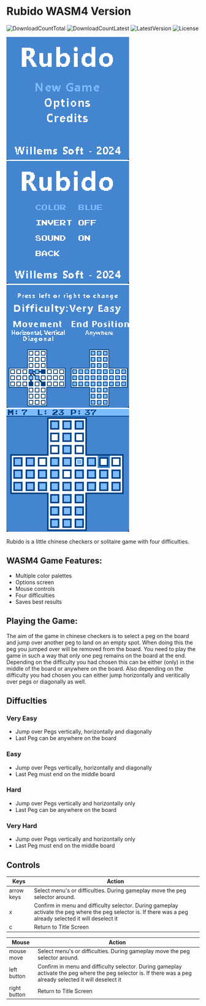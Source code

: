 # Rubido WASM4 Version
![DownloadCountTotal](https://img.shields.io/github/downloads/joyrider3774/rubido_wasm4/total?label=total%20downloads&style=plastic) ![DownloadCountLatest](https://img.shields.io/github/downloads/joyrider3774/rubido_wasm4/latest/total?style=plastic) ![LatestVersion](https://img.shields.io/github/v/tag/joyrider3774/rubido_wasm4?label=Latest%20version&style=plastic) ![License](https://img.shields.io/github/license/joyrider3774/rubido_wasm4?style=plastic)

![screenshot 1](screenshots/screenshot1.png) ![screenshot 2](screenshots/screenshot2.png)  ![screenshot 3](screenshots/screenshot3.png)
![screenshot 4](screenshots/screenshot4.png) 

Rubido is a little chinese checkers or solitaire game with four difficulties.

## WASM4 Game Features:
- Multiple color palettes
- Options screen
- Mouse controls
- Four difficulties
- Saves best results

## Playing the Game:
The aim of the game in chinese checkers is to select a peg on the board and jump over another peg to land on an empty spot. When doing this the peg you jumped over will be removed from the board.
You need to play the game in such a way that only one peg remains on the board at the end. Depending on the difficulty you had chosen this can be either (only) in the middle of the board or anywhere on the board.
Also depending on the difficulty you had chosen you can either jump horizontally and veritically over pegs or diagonally as well.

## Diffuclties 

### Very Easy
- Jump over Pegs vertically, horizontally and diagonally
- Last Peg can be anywhere on the board

### Easy
- Jump over Pegs vertically, horizontally and diagonally
- Last Peg must end on the middle board

### Hard
- Jump over Pegs vertically and horizontally only
- Last Peg can be anywhere on the board

### Very Hard
- Jump over Pegs vertically and horizontally only
- Last Peg must end on the middle board


## Controls

| Keys | Action |
| ------ | ------ |
| arrow keys | Select menu's or difficulties. During gameplay move the peg selector around. |
| x | Confirm in menu and difficulty selector. During gameplay activate the peg where the peg selector is. If there was a peg already selected it will deselect it |
| c | Return to Title Screen |


| Mouse | Action |
| ------ | ------ |
| mouse move | Select menu's or difficulties. During gameplay move the peg selector around. |
| left button | Confirm in menu and difficulty selector. During gameplay activate the peg where the peg selector is. If there was a peg already selected it will deselect it |
| right button | Return to Title Screen |
